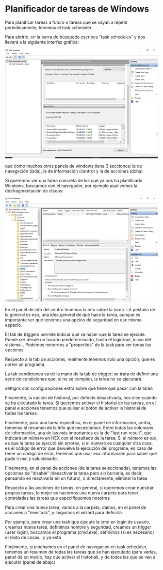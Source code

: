 # Planificador de tareas de Windows
Para planificar tareas a futuro o tareas que se vayan a repetir periódicamente,
tenemos el task scheduler.

Para abrirlo, en la barra de búsqueda escribes "task schedules" y nos
llevará a la siguiente interfaz gráfica:

![task-schedular](./images/taskshce.jpg "task-scheduler")

que como muchos otros panels de windows tiene 3 secciones: la de navegación
(izda), la de información (centro) y la de acciones (dcha)

Si queremos ver una tarea concreta de las que ya nos ha planificado Windows,
buscamos con el navegador, por ejemplo aquí vemos la desfragmentación
de discos:

![defrag](./images/defrag.jpg "task-scheduler")

En el panel de info del centro tenemos la info sobre la tarea.
LA pestaña de la general es eso, una idea general de qué hace la tarea,
aunque es importante ver que tenemos una opción de seguridad en ese mismo
espacio.

El tab de triggers permite indicar qué va  hacer que la tarea se ejecute.
Puede ser desde un horario predeterminado, hasta el login/out, inicio del
sistema... Podemos meternos a "properties" de la task para ver todas las 
opciones

Respecto a la tab de acciones, realmente tenemos solo una opción, que es
correr un programa.

La tab condiciones va de la mano de la tab de trigger; se trata de definir
una serie de condiciones que, si no se cumplen, la tarea no se ejecutará.

settigns son configuraciones extra sobre qué tiene que pasar con la tarea

Finamente, la opción de historial, por defecto desactivada, nos dice cuándo
se ha ejecutado la tarea. Si queremos activar el historial de las tareas, 
en el panel e acciones tenemos que pulsar el botón de activar le historial
de todas las tareas.

Finalmente, para una tarea específica, en el panel de información, arriba,
tenemos el resumen de la info que necesitamos. Entre todas las columans de
información, una de las más importantes es la de "last run result", que
indicará un número en HEX con el resultado de la tarea. Si el número es
`0x0`, es que la tarea se ejecutó sin errores, si el número es cualquier otra
cosa, es el código de error que devuelve la ejecución del programa; en caso
de tener un código de error, tenemos que usar esa información para saber qué
pudo ir mal y solucionarlo.

Finalmente, en el panel de acciones (de la tarea seleccionada), tenemos
las opciones de "disable" (desactivar la tarea pero sin borrarla, es decir,
pensando en reactivarla en un futuro), o directamente, eliminar la tarea

Respecto a las acciones de tareas, en general, si queremos crear nuestrar
propias tareas, lo mejor es hacernos una nueva carpeta para tener controladas
las tareas que especifiquemos nosotras

Para crear una nueva tarea, vamos a la carpeta, damos, en el panel de acciones
a "new task", y seguimos el wizard para definirla.

Por ejemplo, para crear una task que ejecute la cmd en login de usuario,
creamos nueva tarea, definimos nombre y seguridad,
creamos un trigger (user login), buscamos el programa (cmd.exe),
definimos (si es necesario) el resto de cosas.. y ya está

Finalmente, si pinchamos en el panel de navegación en task scheduler, tenemos
un resumen de todas las tareas que se han ejecutado (para verlas, panel de en medio, hay
que activar el historial), y de todas las que se van a ejecutar (panel de abajo)